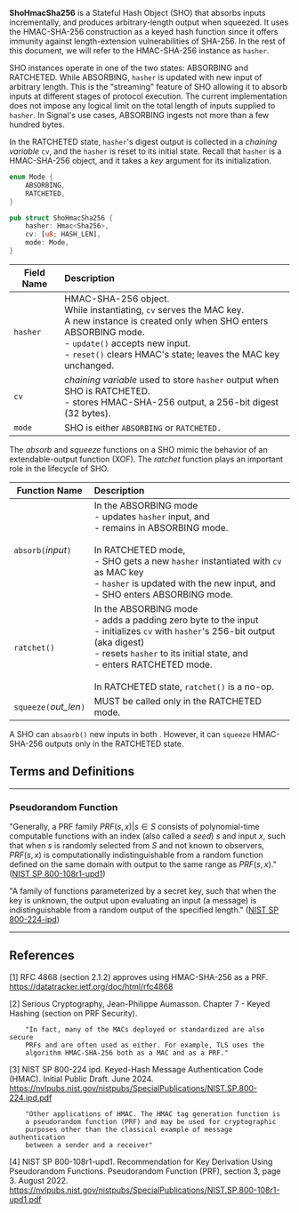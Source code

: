 
<head>
    <title>ShoHmacSha256 - A Concrete Implementation of ShoAPI</title>
    <link rel="stylesheet" href="https://cdn.jsdelivr.net/npm/katex@0.16.20/dist/katex.min.css" integrity="sha384-sMefv1J1YJCHsg0mTa9YG+n/9KnJb9lGrJUUY5arg6bAL1qps/oZjmUwaHlX5Ugg" crossorigin="anonymous">
    <!-- The loading of KaTeX is deferred to speed up page rendering -->
    <script defer src="https://cdn.jsdelivr.net/npm/katex@0.16.20/dist/katex.min.js" integrity="sha384-i9p+YmlwbK0lT9RcfgdAo/Cikui1KeFMeV/0Fwsu+rzgsCvas6oUptNOmo29C33p" crossorigin="anonymous"></script>
    <!-- To automatically render math in text elements, include the auto-render extension: -->
    <script defer src="https://cdn.jsdelivr.net/npm/katex@0.16.20/dist/contrib/auto-render.min.js" integrity="sha384-hCXGrW6PitJEwbkoStFjeJxv+fSOOQKOPbJxSfM6G5sWZjAyWhXiTIIAmQqnlLlh" crossorigin="anonymous"
        onload="renderMathInElement(document.body);"></script>
</head>

**ShoHmacSha256** is a Stateful Hash Object (SHO) that absorbs inputs incrementally, and produces arbitrary-length output when squeezed. It uses the HMAC-SHA-256 construction as a keyed hash function since it offers immunity against length-extension vulnerabilities of SHA-256. In the rest of this document, we will refer to the HMAC-SHA-256 instance as `hasher`.

SHO instances operate in one of the two states: ABSORBING and RATCHETED. While ABSORBING, `hasher` is updated with new input of arbitrary length. This is the "streaming" feature of SHO allowing it to absorb inputs at different stages of protocol execution. The current implementation does not impose any logical limit on the total length of inputs supplied to `hasher`. In Signal's use cases, ABSORBING ingests not more than a few hundred bytes.

In the RATCHETED state, `hasher`'s digest output is collected in a *chaining variable* `cv`, and the `hasher` is reset to its initial state. Recall that `hasher` is a HMAC-SHA-256 object, and it takes a *key* argument for its initialization. 

```rust
enum Mode {
    ABSORBING,
    RATCHETED,
}

pub struct ShoHmacSha256 {
    hasher: Hmac<Sha256>,
    cv: [u8; HASH_LEN],
    mode: Mode,
}

```


| Field Name | Description                                                 |
|------------|:-------------------------------------------------------------|
|`hasher`    | HMAC-SHA-256 object. <br>While instantiating, `cv` serves the MAC key. <br> A new instance is created only when SHO enters ABSORBING mode. <br> - `update()` accepts new input. <br> - `reset()` clears HMAC's state; leaves the MAC key unchanged.|
|`cv`        | *chaining variable* used to store `hasher` output when SHO is RATCHETED. <br> - stores HMAC-SHA-256 output, a 256-bit digest (32 bytes).| 
|`mode`      | SHO is either `ABSORBING` or `RATCHETED.` |


The *absorb* and *squeeze* functions on a SHO mimic the behavior of an extendable-output function (XOF). The *ratchet* function plays an important role in the lifecycle of SHO.


| Function Name | Description                                                 |
|---------------|:-------------------------------------------------------------|
| `absorb(`*input*`)`      | In the ABSORBING mode <br> - updates `hasher` input, and <br> - remains in ABSORBING mode.<br> <br> In RATCHETED mode, <br> - SHO gets a new `hasher` instantiated with `cv` as MAC key <br> - `hasher` is updated with the new input, and <br> - SHO enters ABSORBING mode.|
| `ratchet()`     | In the ABSORBING mode <br> - adds a padding zero byte to the input <br> - initializes `cv` with `hasher`'s 256-bit output (aka digest) <br> - resets `hasher` to its initial state, and <br> - enters RATCHETED mode. <br><br> In RATCHETED state, `ratchet()` is a no-op. |
| `squeeze(`*out_len*`)`     |  MUST be called only in the RATCHETED mode.|


A SHO can `absaorb()` new inputs in both . However, it can `squeeze` HMAC-SHA-256 outputs only in the RATCHETED state.


## Terms and Definitions

------------

### Pseudorandom Function

"Generally, a PRF family ${PRF(s, x) | s ∈ S}$ consists of
polynomial-time computable functions with an index (also called a _seed_) $s$ and input $x$, such that
when $s$ is randomly selected from $S$ and not known to observers, $PRF(s, x)$ is computationally
indistinguishable from a random function defined on the same domain with output to the same
range as $PRF(s, x)$."
([NIST SP 800-108r1-upd1](#xref-nist-sp-800-180r1-prf))

"A family of functions parameterized by a secret key, such that when the key is 
unknown, the output upon evaluating an input (a message) is indistinguishable 
from a random output of the specified length."
([NIST SP 800-224-ipd](#xref-nist-sp-800-224-ipd-hmac))

------------

## References

<a id="xref-rfc4868-hmac-prf"></a>
[1] RFC 4868 (section 2.1.2) approves using HMAC-SHA-256 as a PRF. <https://datatracker.ietf.org/doc/html/rfc4868>

<a id="xref-serious-crypto-hmac-prf"></a>
<a id="xref-nist-sp-800-224-ipd-hmac"></a>
[2] Serious Cryptography, Jean-Philippe Aumasson. Chapter 7 - Keyed Hashing (section on PRF Security).

        "In fact, many of the MACs deployed or standardized are also secure
        PRFs and are often used as either. For example, TLS uses the
        algorithm HMAC-SHA-256 both as a MAC and as a PRF."

<a id="xref-nist-sp-800-224-hmac-prf"></a>
[3] NIST SP 800-224 ipd. Keyed-Hash Message Authentication Code (HMAC). Initial Public Draft. June 2024.
   <https://nvlpubs.nist.gov/nistpubs/SpecialPublications/NIST.SP.800-224.ipd.pdf>

        "Other applications of HMAC. The HMAC tag generation function is
        a pseudorandom function (PRF) and may be used for cryptographic
        purposes other than the classical example of message authentication
        between a sender and a receiver"

<a id="xref-nist-sp-800-180r1-prf"></a>
[4] NIST SP 800-108r1-upd1. Recommendation for Key Derivation Using Pseudorandom Functions.
Pseudorandom Function (PRF), section 3, page 3. August 2022.
<https://nvlpubs.nist.gov/nistpubs/SpecialPublications/NIST.SP.800-108r1-upd1.pdf>

